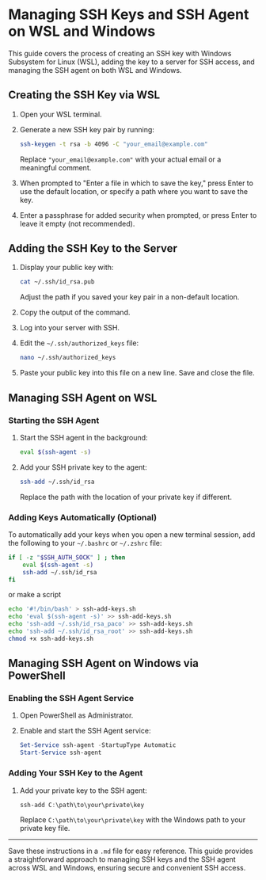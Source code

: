 
# Managing SSH Keys and SSH Agent on WSL and Windows

This guide covers the process of creating an SSH key with Windows Subsystem for Linux (WSL), adding the key to a server for SSH access, and managing the SSH agent on both WSL and Windows.

## Creating the SSH Key via WSL

1. Open your WSL terminal.

2. Generate a new SSH key pair by running:

	```bash
	ssh-keygen -t rsa -b 4096 -C "your_email@example.com"
	```

	Replace `"your_email@example.com"` with your actual email or a meaningful comment.

3. When prompted to "Enter a file in which to save the key," press Enter to use the default location, or specify a path where you want to save the key.

4. Enter a passphrase for added security when prompted, or press Enter to leave it empty (not recommended).

## Adding the SSH Key to the Server

1. Display your public key with:

	```bash
	cat ~/.ssh/id_rsa.pub
	```

	Adjust the path if you saved your key pair in a non-default location.

2. Copy the output of the command.

3. Log into your server with SSH.

4. Edit the `~/.ssh/authorized_keys` file:

	```bash
	nano ~/.ssh/authorized_keys
	```

5. Paste your public key into this file on a new line. Save and close the file.

## Managing SSH Agent on WSL

### Starting the SSH Agent

1. Start the SSH agent in the background:

   ```bash
   eval $(ssh-agent -s)
   ```

2. Add your SSH private key to the agent:

   ```bash
   ssh-add ~/.ssh/id_rsa
   ```

   Replace the path with the location of your private key if different.

### Adding Keys Automatically (Optional)

To automatically add your keys when you open a new terminal session, add the following to your `~/.bashrc` or `~/.zshrc` file:

```bash
if [ -z "$SSH_AUTH_SOCK" ] ; then
	eval $(ssh-agent -s)
	ssh-add ~/.ssh/id_rsa
fi
```

or make a script

```bash
echo '#!/bin/bash' > ssh-add-keys.sh
echo 'eval $(ssh-agent -s)' >> ssh-add-keys.sh
echo 'ssh-add ~/.ssh/id_rsa_paco' >> ssh-add-keys.sh
echo 'ssh-add ~/.ssh/id_rsa_root' >> ssh-add-keys.sh
chmod +x ssh-add-keys.sh
```

## Managing SSH Agent on Windows via PowerShell

### Enabling the SSH Agent Service

1. Open PowerShell as Administrator.

2. Enable and start the SSH Agent service:

   ```powershell
   Set-Service ssh-agent -StartupType Automatic
   Start-Service ssh-agent
   ```

### Adding Your SSH Key to the Agent

1. Add your private key to the SSH agent:

	```powershell
	ssh-add C:\path\to\your\private\key
	```

	Replace `C:\path\to\your\private\key` with the Windows path to your private key file.

---

Save these instructions in a `.md` file for easy reference. This guide provides a straightforward approach to managing SSH keys and the SSH agent across WSL and Windows, ensuring secure and convenient SSH access.
